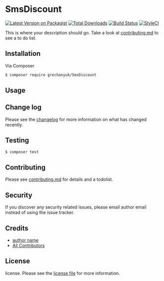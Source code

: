 # SmsDiscount

[![Latest Version on Packagist][ico-version]][link-packagist]
[![Total Downloads][ico-downloads]][link-downloads]
[![Build Status][ico-travis]][link-travis]
[![StyleCI][ico-styleci]][link-styleci]

This is where your description should go. Take a look at [contributing.md](contributing.md) to see a to do list.

## Installation

Via Composer

``` bash
$ composer require grechanyuk/SmsDiscount
```

## Usage

## Change log

Please see the [changelog](changelog.md) for more information on what has changed recently.

## Testing

``` bash
$ composer test
```

## Contributing

Please see [contributing.md](contributing.md) for details and a todolist.

## Security

If you discover any security related issues, please email author email instead of using the issue tracker.

## Credits

- [author name][link-author]
- [All Contributors][link-contributors]

## License

license. Please see the [license file](license.md) for more information.

[ico-version]: https://img.shields.io/packagist/v/grechanyuk/SmsDiscount.svg?style=flat-square
[ico-downloads]: https://img.shields.io/packagist/dt/grechanyuk/SmsDiscount.svg?style=flat-square
[ico-travis]: https://img.shields.io/travis/grechanyuk/SmsDiscount/master.svg?style=flat-square
[ico-styleci]: https://styleci.io/repos/12345678/shield

[link-packagist]: https://packagist.org/packages/grechanyuk/SmsDiscount
[link-downloads]: https://packagist.org/packages/grechanyuk/SmsDiscount
[link-travis]: https://travis-ci.org/grechanyuk/SmsDiscount
[link-styleci]: https://styleci.io/repos/12345678
[link-author]: https://github.com/grechanyuk
[link-contributors]: ../../contributors
